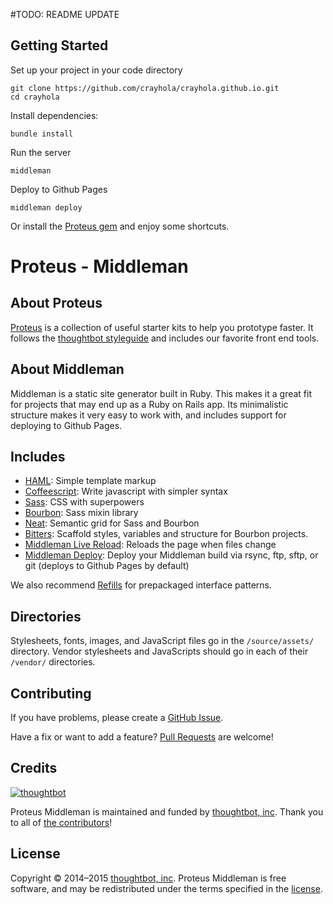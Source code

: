 #TODO: README UPDATE

## Getting Started

Set up your project in your code directory
```
git clone https://github.com/crayhola/crayhola.github.io.git
cd crayhola
```

Install dependencies:
```
bundle install
```

Run the server
```
middleman
```

Deploy to Github Pages
```
middleman deploy
```

Or install the [Proteus gem](https://github.com/thoughtbot/proteus) and enjoy some shortcuts.

# Proteus - Middleman

## About Proteus

[Proteus](http://github.com/thoughtbot/proteus) is a collection of useful
starter kits to help you prototype faster. It follows the
[thoughtbot styleguide](https://github.com/thoughtbot/guides) and includes our
favorite front end tools.

## About Middleman

Middleman is a static site generator built in Ruby. This makes it a great fit
for projects that may end up as a Ruby on Rails app. Its minimalistic structure
makes it very easy to work with, and includes support for deploying to Github
Pages.

## Includes

* [HAML](http://haml.info):
  Simple template markup
* [Coffeescript](http://coffeescript.org):
  Write javascript with simpler syntax
* [Sass](http://sass-lang.com):
  CSS with superpowers
* [Bourbon](http://bourbon.io):
  Sass mixin library
* [Neat](http://neat.bourbon.io):
  Semantic grid for Sass and Bourbon
* [Bitters](http://bitters.bourbon.io):
  Scaffold styles, variables and structure for Bourbon projects.
* [Middleman Live Reload](https://github.com/middleman/middleman-livereload):
  Reloads the page when files change
* [Middleman Deploy](https://github.com/karlfreeman/middleman-deploy):
  Deploy your Middleman build via rsync, ftp, sftp, or git (deploys to Github Pages by default)

We also recommend [Refills](http://refills.bourbon.io/) for prepackaged interface patterns.

## Directories

Stylesheets, fonts, images, and JavaScript files go in the `/source/assets/` directory.
Vendor stylesheets and JavaScripts should go in each of their `/vendor/` directories.

## Contributing

If you have problems, please create a
[GitHub Issue](https://github.com/crayhola/crayhola.github.io/issues).

Have a fix or want to add a feature?
[Pull Requests](https://github.com/crayhola/crayhola.github.io/pulls) are welcome!

## Credits

[![thoughtbot](http://images.thoughtbot.com/bourbon/thoughtbot-logo.svg)](http://thoughtbot.com)

Proteus Middleman is maintained and funded by [thoughtbot, inc](http://thoughtbot.com). Thank you to all of [the contributors](https://github.com/thoughtbot/proteus-middleman/contributors)!

## License

Copyright © 2014–2015 [thoughtbot, inc](http://thoughtbot.com). Proteus Middleman is free software, and may be redistributed under the terms specified in the [license](LICENSE.md).
